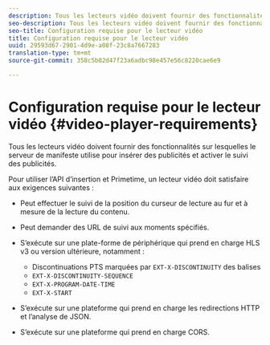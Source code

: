 ```yaml
---
description: Tous les lecteurs vidéo doivent fournir des fonctionnalités sur lesquelles le serveur de manifeste utilise pour insérer des publicités et activer le suivi des publicités.
seo-description: Tous les lecteurs vidéo doivent fournir des fonctionnalités sur lesquelles le serveur de manifeste utilise pour insérer des publicités et activer le suivi des publicités.
seo-title: Configuration requise pour le lecteur vidéo
title: Configuration requise pour le lecteur vidéo
uuid: 29593d67-2901-4d9e-a08f-23c8a7667283
translation-type: tm+mt
source-git-commit: 358c5b02d47f23a6adbc98e457e56c8220cae6e9

---
```



# Configuration requise pour le lecteur vidéo {#video-player-requirements}

Tous les lecteurs vidéo doivent fournir des fonctionnalités sur lesquelles le serveur de manifeste utilise pour insérer des publicités et activer le suivi des publicités.

Pour utiliser l’API d’insertion et Primetime, un lecteur vidéo doit satisfaire aux exigences suivantes :

* Peut effectuer le suivi de la position du curseur de lecture au fur et à mesure de la lecture du contenu.
* Peut demander des URL de suivi aux moments spécifiés.
* S’exécute sur une plate-forme de périphérique qui prend en charge HLS v3 ou version ultérieure, notamment :

   * Discontinuations PTS marquées par `EXT-X-DISCONTINUITY` des balises
   * `EXT-X-DISCONTINUITY-SEQUENCE`
   * `EXT-X-PROGRAM-DATE-TIME`
   * `EXT-X-START`

* S’exécute sur une plateforme qui prend en charge les redirections HTTP et l’analyse de JSON.
* S’exécute sur une plateforme qui prend en charge CORS.